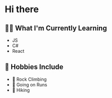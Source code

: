 # Hi there   

## :technologist: What I'm Currently Learning 

- JS
- C#
- React 

## :dragon: Hobbies Include 

- :climbing: Rock Climbing 
- :running: Going on Runs 
- :walking: Hiking